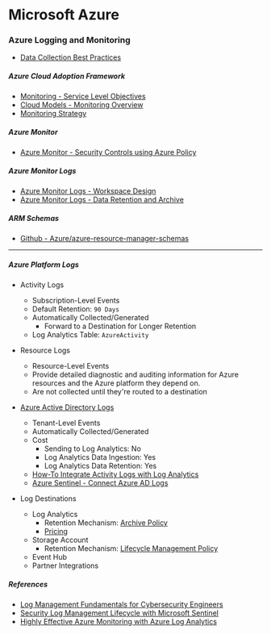 # Microsoft Azure

### Azure Logging and Monitoring

- [Data Collection Best Practices](https://learn.microsoft.com/en-us/azure/azure-monitor/best-practices-data-collection)

##### Azure Cloud Adoption Framework

- [Monitoring - Service Level Objectives](https://learn.microsoft.com/en-us/azure/cloud-adoption-framework/manage/monitor/service-level-objectives)
- [Cloud Models - Monitoring Overview](https://learn.microsoft.com/en-us/azure/cloud-adoption-framework/manage/monitor/cloud-models-monitor-overview)
- [Monitoring Strategy](https://learn.microsoft.com/en-us/azure/cloud-adoption-framework/strategy/monitoring-strategy)

##### Azure Monitor

- [Azure Monitor - Security Controls using Azure Policy](https://learn.microsoft.com/en-us/azure/azure-monitor/security-controls-policy#azure-security-benchmark)

##### Azure Monitor Logs

- [Azure Monitor Logs - Workspace Design](https://learn.microsoft.com/en-us/azure/azure-monitor/logs/workspace-design)
- [Azure Monitor Logs - Data Retention and Archive](https://learn.microsoft.com/en-us/azure/azure-monitor/logs/data-retention-archive?tabs=portal-1%2Cportal-2)

##### ARM Schemas

- [Github - Azure/azure-resource-manager-schemas](https://github.com/Azure/azure-resource-manager-schemas)

<hr>

##### Azure Platform Logs

- Activity Logs
    - Subscription-Level Events
    - Default Retention: `90 Days`
    - Automatically Collected/Generated
        - Forward to a Destination for Longer Retention
    - Log Analytics Table: `AzureActivity`

- Resource Logs
    - Resource-Level Events
    - Provide detailed diagnostic and auditing information for Azure resources
      and the Azure platform they depend on.
    - Are not collected until they're routed to a destination

- [Azure Active Directory Logs](https://learn.microsoft.com/en-us/azure/active-directory/reports-monitoring/overview-reports)
    - Tenant-Level Events
    - Automatically Collected/Generated
    - Cost
        - Sending to Log Analytics: No
        - Log Analytics Data Ingestion: Yes
        - Log Analytics Data Retention: Yes
    - [How-To Integrate Activity Logs with Log Analytics](https://learn.microsoft.com/en-us/azure/active-directory/reports-monitoring/howto-integrate-activity-logs-with-log-analytics)
    - [Azure Sentinel - Connect Azure AD Logs](https://learn.microsoft.com/en-us/azure/sentinel/connect-azure-active-directory)

- Log Destinations
    - Log Analytics
        - Retention
          Mechanism: [Archive Policy](https://learn.microsoft.com/en-us/azure/azure-monitor/logs/data-retention-archive?tabs=portal-1%2Cportal-2)
        - [Pricing](https://learn.microsoft.com/en-us/azure/azure-monitor/logs/cost-logs)
    - Storage Account
        - Retention
          Mechanism: [Lifecycle Management Policy](https://learn.microsoft.com/en-us/azure/storage/blobs/lifecycle-management-policy-configure?tabs=azure-portal)
    - Event Hub
    - Partner Integrations

##### References

- [Log Management Fundamentals for Cybersecurity Engineers](https://medium.com/microsoftazure/log-management-fundamentals-for-cybersecurity-engineers-33e433677a0b)
- [Security Log Management Lifecycle with Microsoft Sentinel](https://medium.com/microsoftazure/security-log-management-lifecycle-with-microsoft-sentinel-2dd8c7d983c)
- [Highly Effective Azure Monitoring with Azure Log Analytics](https://medium.com/microsoftazure/highly-effective-azure-monitoring-with-azure-log-analytics-ac4810e5dc97)
